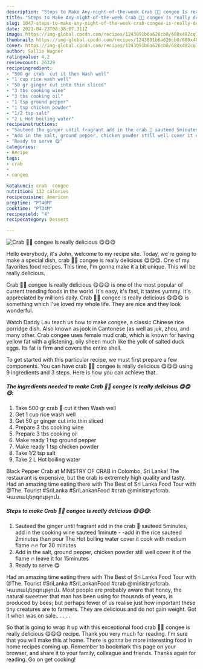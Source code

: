 ```yaml
---
description: "Steps to Make Any-night-of-the-week Crab 🦀🦀 congee Is really delicious 😋😋😋"
title: "Steps to Make Any-night-of-the-week Crab 🦀🦀 congee Is really delicious 😋😋😋"
slug: 1047-steps-to-make-any-night-of-the-week-crab-congee-is-really-delicious
date: 2021-04-23T08:38:07.311Z
image: https://img-global.cpcdn.com/recipes/1243091b6a626cb0/680x482cq70/crab-congee-is-really-delicious-recipe-main-photo.jpg
thumbnail: https://img-global.cpcdn.com/recipes/1243091b6a626cb0/680x482cq70/crab-congee-is-really-delicious-recipe-main-photo.jpg
cover: https://img-global.cpcdn.com/recipes/1243091b6a626cb0/680x482cq70/crab-congee-is-really-delicious-recipe-main-photo.jpg
author: Sallie Wagner
ratingvalue: 4.2
reviewcount: 26329
recipeingredient:
- "500 gr crab  cut it then Wash well"
- "1 cup rice wash well"
- "50 gr ginger cut into thin sliced"
- "3 tbs cooking wine"
- "3 tbs cooking oil"
- "1 tsp ground pepper"
- "1 tsp chicken powder"
- "1/2 tsp salt"
- "2 L Hot boiling water"
recipeinstructions:
- "Sauteed the ginger until fragrant add in the crab 🦀 sauteed 5minutes, add in the cooking wine sauteed 1minute -add in the rice sauteed 2minutes then pour The Hot boiling water cover it cook with medium flame 🔥🔥 for 30 minutes"
- "Add in the salt, ground pepper, chicken powder still well cover it of the flame 🔥 leave it for 15minutes"
- "Ready to serve 😋"
categories:
- Recipe
tags:
- crab
- 
- congee

katakunci: crab  congee 
nutrition: 132 calories
recipecuisine: American
preptime: "PT40M"
cooktime: "PT34M"
recipeyield: "4"
recipecategory: Dessert

---
```



![Crab 🦀🦀 congee Is really delicious 😋😋😋](https://img-global.cpcdn.com/recipes/1243091b6a626cb0/680x482cq70/crab-congee-is-really-delicious-recipe-main-photo.jpg)

Hello everybody, it's John, welcome to my recipe site. Today, we're going to make a special dish, crab 🦀🦀 congee is really delicious 😋😋😋. One of my favorites food recipes. This time, I'm gonna make it a bit unique. This will be really delicious.

Crab 🦀🦀 congee Is really delicious 😋😋😋 is one of the most popular of current trending foods in the world. It's easy, it's fast, it tastes yummy. It's appreciated by millions daily. Crab 🦀🦀 congee Is really delicious 😋😋😋 is something which I've loved my whole life. They are nice and they look wonderful.

Watch Daddy Lau teach us how to make congee, a classic Chinese rice porridge dish. Also known as jook in Cantonese (as well as juk, zhou, and many other. Crab congee uses female mud crab, which is known for having yellow fat with a glistening, oily sheen much like the yolk of salted duck eggs. Its fat is firm and covers the entire shell.


To get started with this particular recipe, we must first prepare a few components. You can have crab 🦀🦀 congee is really delicious 😋😋😋 using 9 ingredients and 3 steps. Here is how you can achieve that.

<!--inarticleads1-->

##### The ingredients needed to make Crab 🦀🦀 congee Is really delicious 😋😋😋:

1. Take 500 gr crab 🦀 cut it then Wash well
1. Get 1 cup rice wash well
1. Get 50 gr ginger cut into thin sliced
1. Prepare 3 tbs cooking wine
1. Prepare 3 tbs cooking oil
1. Make ready 1 tsp ground pepper
1. Make ready 1 tsp chicken powder
1. Take 1/2 tsp salt
1. Take 2 L Hot boiling water


Black Pepper Crab at MINISTRY OF CRAB in Colombo, Sri Lanka! The restaurant is expensive, but the crab is extremely high quality and tasty. Had an amazing time eating there with The Best of Sri Lanka Food Tour with @The. Tourist #SriLanka #SriLankanFood #crab @ministryofcrab. Կատակերգություն. 

<!--inarticleads2-->

##### Steps to make Crab 🦀🦀 congee Is really delicious 😋😋😋:

1. Sauteed the ginger until fragrant add in the crab 🦀 sauteed 5minutes, add in the cooking wine sauteed 1minute - -add in the rice sauteed 2minutes then pour The Hot boiling water cover it cook with medium flame 🔥🔥 for 30 minutes
1. Add in the salt, ground pepper, chicken powder still well cover it of the flame 🔥 leave it for 15minutes
1. Ready to serve 😋


Had an amazing time eating there with The Best of Sri Lanka Food Tour with @The. Tourist #SriLanka #SriLankanFood #crab @ministryofcrab. Կատակերգություն. Most people are probably aware that honey, the natural sweetner that man has been using for thousnds of years, is produced by bees; but perhaps fewer of us realise just how important these tiny creatures are to farmers. They are delicious and do not gain weight. Got it when was on sale.. . . . . 

So that is going to wrap it up with this exceptional food crab 🦀🦀 congee is really delicious 😋😋😋 recipe. Thank you very much for reading. I'm sure that you will make this at home. There is gonna be more interesting food in home recipes coming up. Remember to bookmark this page on your browser, and share it to your family, colleague and friends. Thanks again for reading. Go on get cooking!
